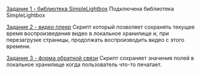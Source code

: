 [Задание 1 - библиотека SimpleLightbox](https://nejdancs.github.io/goit-js-hw-08/01-gallery.html) 
Подключена библиотека SimpleLightbox

[Задание 2 - видео плеер](https://nejdancs.github.io/goit-js-hw-08/02-video.html)
Cкрипт который позволяет сохранять текущее время воспроизведения видео в локальное хранилище и, 
при перезагрузке страницы, продолжать воспроизводить видео с этого времени.

[Задание 3 - форма обратной связи](https://nejdancs.github.io/goit-js-hw-08/03-feedback.html)
Скрипт сохраняет значения полей в локальное хранилище когда пользователь что-то печатает.
